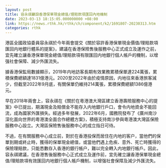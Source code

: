 ```yaml
---
layout: post
title: 容永祺籲設香港保單現金總值/理賠款項匯回內地機制
date: 2023-03-13 18:15:05.000000000 +08:00
link: https://news.rthk.hk/rthk/ch/component/k2/1691807-20230313.htm
categories: rthk
---
```


港區全國政協委員容永祺於今年兩會提交《關於容許香港保單現金價值/理賠款項匯回内地銀行體系的提案》，建議在香港保險售後服務中心正式成立及運作之前，宜先確立讓香港保單現金總值/理賠款項有限匯回内地銀行個人帳戶的機制，以增强社會保障、減少外匯流失。

據香港保監局數據顯示，2019年内地訪客長期有效業務累積保單達224萬張，累積保費總額達1831億港元。2020至2022年由於疫情原因，内地往來香港旅客減少，但截至2022年9月底，有關保單仍維持214萬張，累積保費總額1386億港元。

早在2018年兩會上，容永祺在《關於在粵港澳大灣區建立香港壽險服務中心的提案》中已提出，期滿現金及賠償金不能存入内地銀行戶口，會令内地資金不能回流，成為國家外匯損失。經過多年發展，2022年6月，國務院發布了《廣州南沙深化面向世界的粵港澳全面合作總體方案》，積極支持南沙參與粵港澳大灣區保險服務中心設立。大灣區保險售後服務中心的成立指日可待。

不過，在有關服務中心成立前，對於在香港投保而居住在内地的客户，當他們的保單到期或終止時，獲得的保單現金總值，或當他們遇上危疾、意外、死亡時獲得的保險理賠款，只能悉數存入香港的銀行帳户，難以完全轉入内地銀行帳戶。因此，容永祺建議，在香港售後服務中心正式成立及運作前，宜先確立讓香港保單現金總值/理賠款項有效匯回内地銀行個人帳戶機制，以增强社會保障及減少外匯流失。
